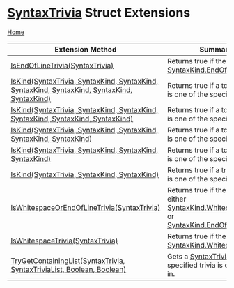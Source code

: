 # [SyntaxTrivia](https://docs.microsoft.com/en-us/dotnet/api/microsoft.codeanalysis.syntaxtrivia) Struct Extensions

[Home](../../../README.md)

| Extension Method | Summary |
| ---------------- | ------- |
| [IsEndOfLineTrivia(SyntaxTrivia)](../../../Roslynator/CSharp/SyntaxExtensions/IsEndOfLineTrivia/README.md) | Returns true if the trivia is [SyntaxKind.EndOfLineTrivia](https://docs.microsoft.com/en-us/dotnet/api/microsoft.codeanalysis.csharp.syntaxkind.endoflinetrivia)\. |
| [IsKind(SyntaxTrivia, SyntaxKind, SyntaxKind, SyntaxKind, SyntaxKind, SyntaxKind, SyntaxKind)](../../../Roslynator/CSharp/SyntaxExtensions/IsKind/README.md#2923191543) | Returns true if a token's kind is one of the specified kinds\. |
| [IsKind(SyntaxTrivia, SyntaxKind, SyntaxKind, SyntaxKind, SyntaxKind, SyntaxKind)](../../../Roslynator/CSharp/SyntaxExtensions/IsKind/README.md#3366590052) | Returns true if a token's kind is one of the specified kinds\. |
| [IsKind(SyntaxTrivia, SyntaxKind, SyntaxKind, SyntaxKind, SyntaxKind)](../../../Roslynator/CSharp/SyntaxExtensions/IsKind/README.md#839254370) | Returns true if a token's kind is one of the specified kinds\. |
| [IsKind(SyntaxTrivia, SyntaxKind, SyntaxKind, SyntaxKind)](../../../Roslynator/CSharp/SyntaxExtensions/IsKind/README.md#3487796432) | Returns true if a token's kind is one of the specified kinds\. |
| [IsKind(SyntaxTrivia, SyntaxKind, SyntaxKind)](../../../Roslynator/CSharp/SyntaxExtensions/IsKind/README.md#94153864) | Returns true if a trivia's kind is one of the specified kinds\. |
| [IsWhitespaceOrEndOfLineTrivia(SyntaxTrivia)](../../../Roslynator/CSharp/SyntaxExtensions/IsWhitespaceOrEndOfLineTrivia/README.md) | Returns true if the trivia is either [SyntaxKind.WhitespaceTrivia](https://docs.microsoft.com/en-us/dotnet/api/microsoft.codeanalysis.csharp.syntaxkind.whitespacetrivia) or [SyntaxKind.EndOfLineTrivia](https://docs.microsoft.com/en-us/dotnet/api/microsoft.codeanalysis.csharp.syntaxkind.endoflinetrivia)\. |
| [IsWhitespaceTrivia(SyntaxTrivia)](../../../Roslynator/CSharp/SyntaxExtensions/IsWhitespaceTrivia/README.md) | Returns true if the trivia is [SyntaxKind.WhitespaceTrivia](https://docs.microsoft.com/en-us/dotnet/api/microsoft.codeanalysis.csharp.syntaxkind.whitespacetrivia)\. |
| [TryGetContainingList(SyntaxTrivia, SyntaxTriviaList, Boolean, Boolean)](../../../Roslynator/SyntaxExtensions/TryGetContainingList/README.md) | Gets a [SyntaxTriviaList](https://docs.microsoft.com/en-us/dotnet/api/microsoft.codeanalysis.syntaxtrivialist) the specified trivia is contained in\. |

